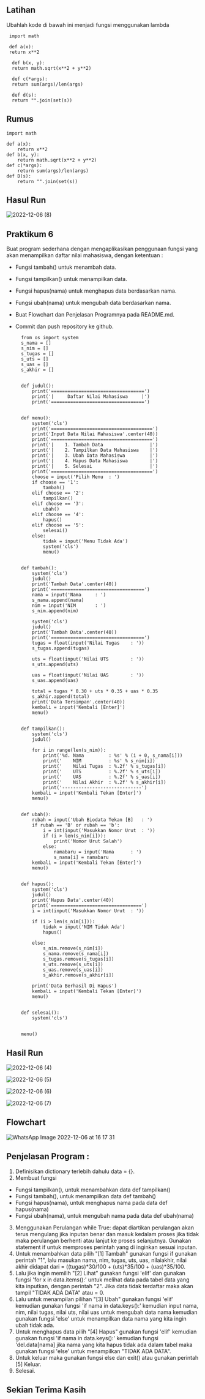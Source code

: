 ## Latihan
Ubahlah kode di bawah ini menjadi fungsi menggunakan lambda
   
     import math

     def a(x):
     return x**2

      def b(x, y):
      return math.sqrt(x**2 + y**2)

      def c(*args):
      return sum(args)/len(args)

      def d(s):
      return "".join(set(s))

## Rumus

    import math

    def a(x):
        return x**2
    def b(x, y):
        return math.sqrt(x**2 + y**2)
    def c(*args):
        return sum(args)/len(args)
    def D(s):
        return "".join(set(s))
        
## Hasul Run

![2022-12-06 (8)](https://user-images.githubusercontent.com/115775237/205926962-3ec0dc18-1f81-4262-901c-50d33a09223a.png)

## Praktikum 6

Buat program sederhana dengan mengaplikasikan penggunaan fungsi yang akan menampilkan daftar nilai mahasiswa, dengan ketentuan :

- Fungsi tambah() untuk menambah data.
- Fungsi tampilkan() untuk menampilkan data.
- Fungsi hapus(nama) untuk menghapus data berdasarkan nama.
- Fungsi ubah(nama) untuk mengubah data berdasarkan nama.
- Buat Flowchart dan Penjelasan Programnya pada README.md.
-  Commit dan push repository ke github.

         from os import system
         s_nama = []
         s_nim = []
         s_tugas = []
         s_uts = []
         s_uas = []
         s_akhir = []


         def judul():
             print('==================================')
             print('|     Daftar Nilai Mahasiswa     |')
             print('==================================')


         def menu():
             system('cls')
             print('=====================================')
             print('Input Data Nilai Mahasiswa'.center(40))
             print('=====================================')
             print('|    1. Tambah Data                 |')
             print('|    2. Tampilkan Data Mahasiswa    |')
             print('|    3. Ubah Data Mahasiswa         |')
             print('|    4. Hapus Data Mahasiswa        |')
             print('|    5. Selesai                     |')
             print('=====================================')
             choose = input('Pilih Menu  : ')
             if choose == '1':
                 tambah()
             elif choose == '2':
                 tampilkan()
             elif choose == '3':
                 ubah()
             elif choose == '4':
                 hapus()
             elif choose == '5':
                 selesai()
             else:
                 tidak = input('Menu Tidak Ada')
                 system('cls')
                 menu()


         def tambah():
             system('cls')
             judul()
             print('Tambah Data'.center(40))
             print('==================================')
             nama = input('Nama     : ')
             s_nama.append(nama)
             nim = input('NIM       : ')
             s_nim.append(nim)

             system('cls')
             judul()
             print('Tambah Data'.center(40))
             print('==================================')
             tugas = float(input('Nilai Tugas    : '))
             s_tugas.append(tugas)

             uts = float(input('Nilai UTS        : '))
             s_uts.append(uts)

             uas = float(input('Nilai UAS        : '))
             s_uas.append(uas)

             total = tugas * 0.30 + uts * 0.35 + uas * 0.35
             s_akhir.append(total)
             print('Data Tersimpan'.center(40))
             kembali = input('Kembali [Enter]')
             menu()


         def tampilkan():
             system('cls')
             judul()

             for i in range(len(s_nim)):
                 print('%d. Nama         : %s' % (i + 0, s_nama[i]))
                 print('    NIM          : %s' % s_nim[i])
                 print('    Nilai Tugas  : %.2f' % s_tugas[i])
                 print('    UTS          : %.2f' % s_uts[i])
                 print('    UAS          : %.2f' % s_uas[i])
                 print('    Nilai Akhir  : %.2f' % s_akhir[i])
                 print('-----------------------------')
             kembali = input('Kembali Tekan [Enter]')
             menu()


         def ubah():
             rubah = input('Ubah Biodata Tekan [B]   : ')
             if rubah == 'B' or rubah == 'b':
                 i = int(input('Masukkan Nomor Urut  : '))
                 if (i > len(s_nim[i])):
                     print('Nomor Urut Salah')
                 else:
                     namabaru = input('Nama      : ')
                     s_nama[i] = namabaru
             kembali = input('Kembali Tekan [Enter]')
             menu()


         def hapus():
             system('cls')
             judul()
             print('Hapus Data'.center(40))
             print('=================================')
             i = int(input('Masukkan Nomor Urut  : '))

             if (i > len(s_nim[i])):
                 tidak = input('NIM Tidak Ada')
                 hapus()

             else:
                 s_nim.remove(s_nim[i])
                 s_nama.remove(s_nama[i])
                 s_tugas.remove(s_tugas[i])
                 s_uts.remove(s_uts[i])
                 s_uas.remove(s_uas[i])
                 s_akhir.remove(s_akhir[i])

             print('Data Berhasil Di Hapus')
             kembali = input('Kembali Tekan [Enter]')
             menu()


         def selesai():
             system('cls')


         menu()
         
## Hasil Run

![2022-12-06 (4)](https://user-images.githubusercontent.com/115775237/205927493-7b848b69-0f81-4d6b-b94f-968f1615e45d.png)

![2022-12-06 (5)](https://user-images.githubusercontent.com/115775237/205927583-b1a75b4c-94d9-43af-8121-c6feb293167e.png)

![2022-12-06 (6)](https://user-images.githubusercontent.com/115775237/205927619-426e8c53-5b07-4363-81fc-ede789179628.png)

![2022-12-06 (7)](https://user-images.githubusercontent.com/115775237/205927685-e9515be9-55ce-49e3-b30a-f42c7ce1b974.png)

## Flowchart

![WhatsApp Image 2022-12-06 at 16 17 31](https://user-images.githubusercontent.com/115775237/205928086-30434238-88e5-479e-a8e7-5c0a5c4c4193.jpeg)

## Penjelasan Program :
1. Definisikan dictionary terlebih dahulu data = {}.
2. Membuat fungsi
- Fungsi tampilkan(), untuk menambahkan data def tampilkan()
- Fungsi tambah(), untuk menampilkan data def tambah()
- Fungsi hapus(nama), untuk menghapus nama pada data def hapus(nama)
- Fungsi ubah(nama), untuk mengubah nama pada data def ubah(nama)
3. Menggunakan Perulangan while True: dapat diartikan perulangan akan terus mengulang jika inputan benar dan masuk kedalam proses jika tidak maka perulangan berhenti atau lanjut ke proses selanjutnya. Gunakan statement if untuk memproses perintah yang di inginkan sesuai inputan.
4. Untuk menambahkan data pilih "[1] Tambah" gunakan fungsi if gunakan perintah "1", lalu masukan nama, nim, tugas, uts, uas, nilaiakhir, nilai akhir didapat dari = ((tugas)*30/100 + (uts)*35/100 + (uas)*35/100.
5. Lalu jika ingin memilih "[2] Lihat" gunakan fungsi 'elif' dan gunakan fungsi 'for x in data.items():' untuk melihat data pada tabel data yang kita inputkan, dengan perintah "2". Jika data tidak terdaftar maka akan tampil "TIDAK ADA DATA" atau = 0.
6. Lalu untuk menampilan pilihan "[3] Ubah" gunakan fungsi 'elif' kemudian gunakan fungsi 'if nama in data.keys():' kemudian input nama, nim, nilai tugas, nilai uts, nilai uas untuk mengubah data nama kemudian gunakan fungsi 'else' untuk menampilkan data nama yang kita ingin ubah tidak ada.
7. Untuk menghapus data pilih "[4] Hapus" gunakan fungsi 'elif' kemudian gunakan fungsi 'if nama in data.keys():' kemudian fungsi 'del.data[nama] jika nama yang kita hapus tidak ada dalam tabel maka gunakan fungsi 'else' untuk menampilkan "TIDAK ADA DATA".
8. Untuk keluar maka gunakan fungsi else dan exit() atau gunakan perintah [5] Keluar.
9. Selesai.

## Sekian Terima Kasih
